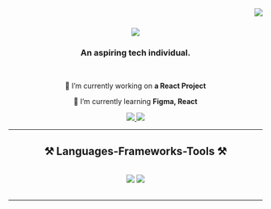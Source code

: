 <img align="right" src="https://visitor-badge.laobi.icu/badge?page_id=Sadiksha101.Sadiksha101" />

<h1 align="center">
    <img src="https://readme-typing-svg.herokuapp.com/?font=Righteous&size=35&center=true&vCenter=true&width=500&height=70&duration=4000&lines=Hi+There!+👋;+I'm+Sadiksha!;" />
</h1>

<h3 align="center">An aspiring tech individual.</h3>

<br/>

<div align="center">
 
 🔭 I’m currently working on **a React Project**
 
 🌱 I’m currently learning **Figma, React**

 </div>
 
<div align="center"> 
  <a href="mailto:sadikshapradhan100@gmail.com">
    <img src="https://img.shields.io/badge/Gmail-333333?style=for-the-badge&logo=gmail&logoColor=red" />
  </a>
  <a href="https://linkedin.com/in/sadiksha-pradhan-" target="_blank">
    <img src="https://img.shields.io/badge/LinkedIn-0077B5?style=for-the-badge&logo=linkedin&logoColor=white" target="_blank" />
  </a>
 
</div>

 <hr/>
 
<h2 align="center">⚒️ Languages-Frameworks-Tools ⚒️</h2>
<br/>
<div align="center">
    <img src="https://skillicons.dev/icons?i=react,bootstrap,html,css,vscode,github,figma,illustrator,tailwind,git" />
    <img src="https://skillicons.dev/icons?i=nodejs,python,javascript,typescript,mongodb,c,java,mysql,c++" /><br>
</div>

<br/>
<hr/>


